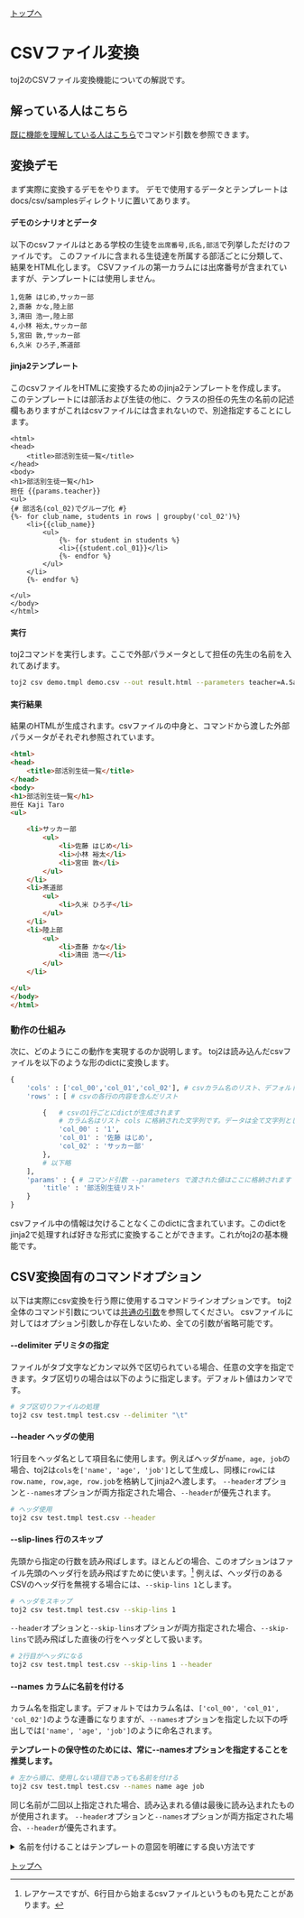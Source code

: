 [トップへ](../README.md)
# CSVファイル変換
toj2のCSVファイル変換機能についての解説です。

## 解っている人はこちら

[既に機能を理解している人はこちら](#csv変換固有のコマンドオプション)でコマンド引数を参照できます。

## 変換デモ
まず実際に変換するデモをやります。
デモで使用するデータとテンプレートはdocs/csv/samplesディレクトリに置いてあります。

#### デモのシナリオとデータ
以下のcsvファイルはとある学校の生徒を`出席番号,氏名,部活`で列挙しただけのファイルです。
このファイルに含まれる生徒達を所属する部活ごとに分類して、結果をHTML化します。
CSVファイルの第一カラムには出席番号が含まれていますが、テンプレートには使用しません。

```csv:demo.csv
1,佐藤 はじめ,サッカー部
2,斎藤 かな,陸上部
3,清田 浩一,陸上部
4,小林 裕太,サッカー部
5,宮田 敦,サッカー部
6,久米 ひろ子,茶道部
```
#### jinja2テンプレート
このcsvファイルをHTMLに変換するためのjinja2テンプレートを作成します。
このテンプレートには部活および生徒の他に、クラスの担任の先生の名前の記述欄もありますがこれはcsvファイルには含まれないので、別途指定することにします。

```jinja2:demo.tmpl
<html>
<head> 
    <title>部活別生徒一覧</title>
</head>
<body>
<h1>部活別生徒一覧</h1>
担任 {{params.teacher}}
<ul>
{# 部活名(col_02)でグループ化 #}
{%- for club_name, students in rows | groupby('col_02')%}
    <li>{{club_name}}
        <ul>
            {%- for student in students %}
            <li>{{student.col_01}}</li>
            {%- endfor %}
        </ul>
    </li>
    {%- endfor %}

</ul>
</body>
</html>
```

#### 実行
toj2コマンドを実行します。ここで外部パラメータとして担任の先生の名前を入れてあげます。

```sh
toj2 csv demo.tmpl demo.csv --out result.html --parameters teacher=A.Sawada
```
#### 実行結果
結果のHTMLが生成されます。csvファイルの中身と、コマンドから渡した外部パラメータがそれぞれ参照されています。

```html
<html>
<head> 
    <title>部活別生徒一覧</title>
</head>
<body>
<h1>部活別生徒一覧</h1>
担任 Kaji Taro
<ul>

    <li>サッカー部
        <ul>
            <li>佐藤 はじめ</li>
            <li>小林 裕太</li>
            <li>宮田 敦</li>
        </ul>
    </li>
    <li>茶道部
        <ul>
            <li>久米 ひろ子</li>
        </ul>
    </li>
    <li>陸上部
        <ul>
            <li>斎藤 かな</li>
            <li>清田 浩一</li>
        </ul>
    </li>

</ul>
</body>
</html>
```

### 動作の仕組み
次に、どのようにこの動作を実現するのか説明します。
toj2は読み込んだcsvファイルを以下のような形のdictに変換します。

```python
{
    'cols' : ['col_00','col_01','col_02'], # csvカラム名のリスト、デフォルトは連番です
    'rows' : [ # csvの各行の内容を含んだリスト

        {   # csvの1行ごとにdictが生成されます
            # カラム名はリスト cols に格納された文字列です。データは全て文字列として扱われます。
            'col_00' : '1',
            'col_01' : '佐藤 はじめ',
            'col_02' : 'サッカー部'
        },
        # 以下略
    ],
    'params' : { # コマンド引数 --parameters で渡された値はここに格納されます
        'title' : '部活別生徒リスト'
    }                       
}
```

csvファイル中の情報は欠けることなくこのdictに含まれています。このdictをjinja2で処理すれば好きな形式に変換することができます。これがtoj2の基本機能です。

## CSV変換固有のコマンドオプション
以下は実際にcsv変換を行う際に使用するコマンドラインオプションです。
toj2全体のコマンド引数については[共通の引数](../README.md#共通コマンド引数)を参照してください。
csvファイルに対してはオプション引数しか存在しないため、全ての引数が省略可能です。

#### --delimiter デリミタの指定
ファイルがタブ文字などカンマ以外で区切られている場合、任意の文字を指定できます。タブ区切りの場合は以下のように指定します。デフォルト値はカンマです。

```sh
# タブ区切りファイルの処理
toj2 csv test.tmpl test.csv --delimiter "\t"
```

#### --header ヘッダの使用
1行目をヘッダ名として項目名に使用します。例えばヘッダが`name, age, job`の場合、toj2は`cols`を`['name', 'age', 'job']`として生成し、同様に`row`には`row.name, row,age, row.job`を格納してjinja2へ渡します。
`--header`オプションと`--names`オプションが両方指定された場合、`--header`が優先されます。

```sh
# ヘッダ使用
toj2 csv test.tmpl test.csv --header
```

#### --slip-lines 行のスキップ
先頭から指定の行数を読み飛ばします。ほとんどの場合、このオプションはファイル先頭のヘッダ行を読み飛ばすために使います。[^skip-and-header]
例えば、ヘッダ行のあるCSVのヘッダ行を無視する場合には、`--skip-lins 1`とします。

```sh
# ヘッダをスキップ
toj2 csv test.tmpl test.csv --skip-lins 1
```

`--header`オプションと`--skip-lins`オプションが両方指定された場合、`--skip-lins`で読み飛ばした直後の行をヘッダとして扱います。 

```sh
# 2行目がヘッダになる
toj2 csv test.tmpl test.csv --skip-lins 1 --header
```

#### --names カラムに名前を付ける
カラム名を指定します。デフォルトではカラム名は、`['col_00', 'col_01', 'col_02']`のような連番になりますが、`--names`オプションを指定した以下の呼出しでは`['name', 'age', 'job']`のように命名されます。

**テンプレートの保守性のためには、常に--namesオプションを指定することを推奨します。**

```sh
# 左から順に、使用しない項目であっても名前を付ける
toj2 csv test.tmpl test.csv --names name age job
```
同じ名前が二回以上指定された場合、読み込まれる値は最後に読み込まれたものが使用されます。
`--header`オプションと`--names`オプションが両方指定された場合、`--header`が優先されます。

<details>
<summary>名前を付けることはテンプレートの意図を明確にする良い方法です</summary>

##### --namesオプション使用例

デモで書いた例を`--names`オプションを使用して書き直してみます。 [^readable]

```jinja2:namesdemo.tmpl
<html>
<head> 
    <title>部活別生徒一覧</title>
</head>
<body>
<h1>部活別生徒一覧</h1>
担任 {{params.teacher}}
<ul>
{# 部活名(club_name)でグループ化 #}
{%- for club_name, students in rows | groupby('club_name')%}
    <li>{{club_name}}
        <ul>
            {%- for student in students %}
            <li>{{student.name}}</li>
            {%- endfor %}
        </ul>
    </li>
    {%- endfor %}

</ul>
</body>
</html>
```
コマンドにオプションを追加します
```sh
toj2 csv namesdemo.tmpl demo.csv --out namesresult.html --names no name club_name --parameters teacher=A.Sawada
```
</details>

[トップへ](../README.md)

[^skip-and-header]: レアケースですが、6行目から始まるcsvファイルというものも見たことがあります。
